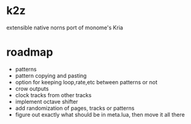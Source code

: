 # k2z
extensible native norns port of monome's Kria

# roadmap
* patterns
* pattern copying and pasting
* option for keeping loop,rate,etc between patterns or not
* crow outputs
* clock tracks from other tracks
* implement octave shifter
* add randomization of pages, tracks or patterns
* figure out exactly what should be in meta.lua, then move it all there
